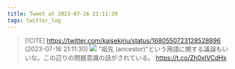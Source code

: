 ```yaml
---
title: Tweet at 2023-07-16 21:11:30
tags: twitter_log
---
```


> [!CITE] https://twitter.com/kaisekiriu/status/1680550723128528896 (2023-07-16 21:11:30)
> ![](https://twitter.com/kaisekiriu/status/1680550723128528896)
> "祖先 (ancestor)"という用語に関する議論もいいな。この辺りの問題意識の話がされている。
> https://t.co/Zh0xIVCdHx

